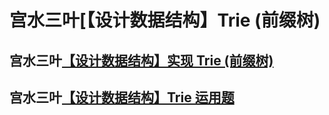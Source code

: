 # 宫水三叶[【设计数据结构】Trie (前缀树)



## 宫水三叶[【设计数据结构】实现 Trie (前缀树)](https://mp.weixin.qq.com/s/DBTQyNYsEgmN0Vb5fbolUg)



## 宫水三叶[【设计数据结构】Trie 运用题](https://mp.weixin.qq.com/s/TPVBlNBLlUpQKXK_XkR-3Q)